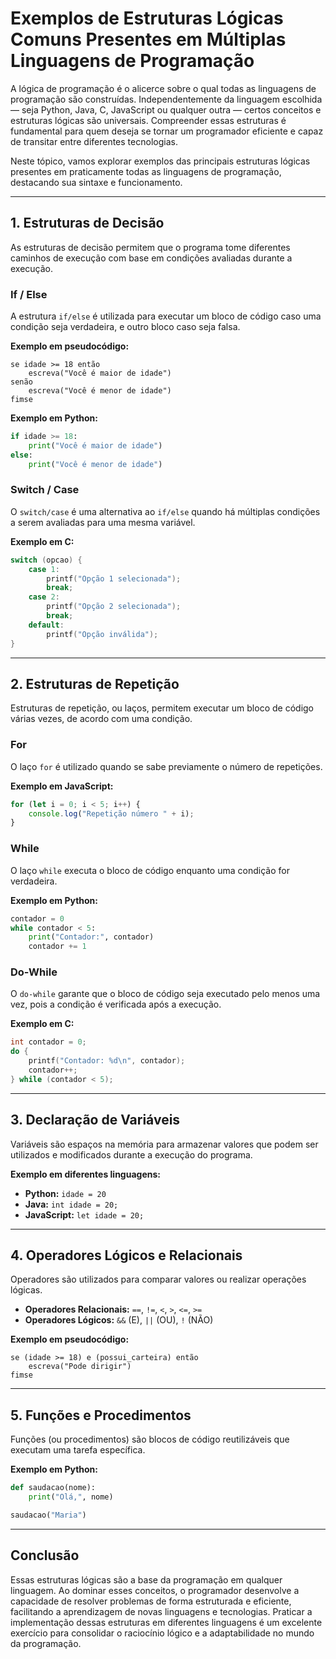 
# Exemplos de Estruturas Lógicas Comuns Presentes em Múltiplas Linguagens de Programação

A lógica de programação é o alicerce sobre o qual todas as linguagens de programação são construídas. Independentemente da linguagem escolhida — seja Python, Java, C, JavaScript ou qualquer outra — certos conceitos e estruturas lógicas são universais. Compreender essas estruturas é fundamental para quem deseja se tornar um programador eficiente e capaz de transitar entre diferentes tecnologias.

Neste tópico, vamos explorar exemplos das principais estruturas lógicas presentes em praticamente todas as linguagens de programação, destacando sua sintaxe e funcionamento.

---

## 1. Estruturas de Decisão

As estruturas de decisão permitem que o programa tome diferentes caminhos de execução com base em condições avaliadas durante a execução.

### **If / Else**

A estrutura `if/else` é utilizada para executar um bloco de código caso uma condição seja verdadeira, e outro bloco caso seja falsa.

**Exemplo em pseudocódigo:**
```pseudocode
se idade >= 18 então
    escreva("Você é maior de idade")
senão
    escreva("Você é menor de idade")
fimse
```

**Exemplo em Python:**
```python
if idade >= 18:
    print("Você é maior de idade")
else:
    print("Você é menor de idade")
```

### **Switch / Case**

O `switch/case` é uma alternativa ao `if/else` quando há múltiplas condições a serem avaliadas para uma mesma variável.

**Exemplo em C:**
```c
switch (opcao) {
    case 1:
        printf("Opção 1 selecionada");
        break;
    case 2:
        printf("Opção 2 selecionada");
        break;
    default:
        printf("Opção inválida");
}
```

---

## 2. Estruturas de Repetição

Estruturas de repetição, ou laços, permitem executar um bloco de código várias vezes, de acordo com uma condição.

### **For**

O laço `for` é utilizado quando se sabe previamente o número de repetições.

**Exemplo em JavaScript:**
```javascript
for (let i = 0; i < 5; i++) {
    console.log("Repetição número " + i);
}
```

### **While**

O laço `while` executa o bloco de código enquanto uma condição for verdadeira.

**Exemplo em Python:**
```python
contador = 0
while contador < 5:
    print("Contador:", contador)
    contador += 1
```

### **Do-While**

O `do-while` garante que o bloco de código seja executado pelo menos uma vez, pois a condição é verificada após a execução.

**Exemplo em C:**
```c
int contador = 0;
do {
    printf("Contador: %d\n", contador);
    contador++;
} while (contador < 5);
```

---

## 3. Declaração de Variáveis

Variáveis são espaços na memória para armazenar valores que podem ser utilizados e modificados durante a execução do programa.

**Exemplo em diferentes linguagens:**

- **Python:** `idade = 20`
- **Java:** `int idade = 20;`
- **JavaScript:** `let idade = 20;`

---

## 4. Operadores Lógicos e Relacionais

Operadores são utilizados para comparar valores ou realizar operações lógicas.

- **Operadores Relacionais:** `==`, `!=`, `<`, `>`, `<=`, `>=`
- **Operadores Lógicos:** `&&` (E), `||` (OU), `!` (NÃO)

**Exemplo em pseudocódigo:**
```pseudocode
se (idade >= 18) e (possui_carteira) então
    escreva("Pode dirigir")
fimse
```

---

## 5. Funções e Procedimentos

Funções (ou procedimentos) são blocos de código reutilizáveis que executam uma tarefa específica.

**Exemplo em Python:**
```python
def saudacao(nome):
    print("Olá,", nome)

saudacao("Maria")
```

---

## Conclusão

Essas estruturas lógicas são a base da programação em qualquer linguagem. Ao dominar esses conceitos, o programador desenvolve a capacidade de resolver problemas de forma estruturada e eficiente, facilitando a aprendizagem de novas linguagens e tecnologias. Praticar a implementação dessas estruturas em diferentes linguagens é um excelente exercício para consolidar o raciocínio lógico e a adaptabilidade no mundo da programação.
```

